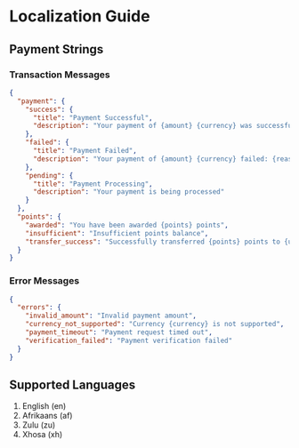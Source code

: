 # Localization Guide

## Payment Strings

### Transaction Messages
```json
{
  "payment": {
    "success": {
      "title": "Payment Successful",
      "description": "Your payment of {amount} {currency} was successful"
    },
    "failed": {
      "title": "Payment Failed",
      "description": "Your payment of {amount} {currency} failed: {reason}"
    },
    "pending": {
      "title": "Payment Processing",
      "description": "Your payment is being processed"
    }
  },
  "points": {
    "awarded": "You have been awarded {points} points",
    "insufficient": "Insufficient points balance",
    "transfer_success": "Successfully transferred {points} points to {user}"
  }
}
```

### Error Messages
```json
{
  "errors": {
    "invalid_amount": "Invalid payment amount",
    "currency_not_supported": "Currency {currency} is not supported",
    "payment_timeout": "Payment request timed out",
    "verification_failed": "Payment verification failed"
  }
}
```

## Supported Languages
1. English (en)
2. Afrikaans (af)
3. Zulu (zu)
4. Xhosa (xh)

